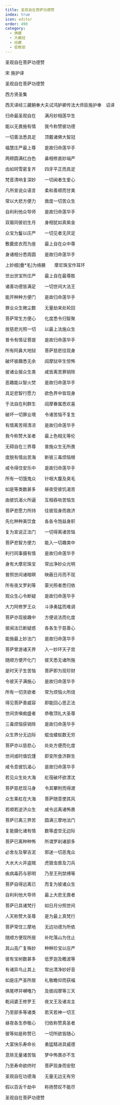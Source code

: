 ```yaml
---
title: 圣观自在菩萨功德赞
index: true
icon: editor
order: 490
category:
  - 佛藏
  - 大藏经
  - 经藏
  - 密教部
---
```


  圣观自在菩萨功德赞  

宋 施护译  

圣观自在菩萨功德赞  

西方贤圣集  

西天译经三藏朝奉大夫试鸿胪卿传法大师臣施护奉　诏译  

归命最圣观自在　　满月妙相莲华生  

能以无畏施有情　　我今称赞彼功德  

一切善法悉具足　　顶戴诸佛大智冠  

福慧庄严最上尊　　是故归命莲华手  

两颊圆满红白色　　鼻相修直妙端严  

齿如珂雪密复齐　　四牙平正而具足  

梵音清响复深妙　　一切闻者生爱心  

凡所宣说众语言　　柔和善顺而甘美  

常以大悲方便力　　救度一切苦众生  

自利利他众导师　　是故归命莲华手  

双眉同彼初生月　　身相犹如真紫金  

众宝为鬘以庄严　　一切见者无厌足  

敷鹿皮衣而为座　　最上自在众中尊  

身诸相分悉周圆　　是故归命莲华手  

上妙细[疊*毛]为络腋　　摩尼珠宝作耳环  

世出世宝所庄严　　最上自在最尊胜  

诸善功德皆满足　　一切世间大法王  

能开种种方便门　　是故归命莲华手  

罪业众生微尘数　　无量劫来处轮回  

菩萨常生方便心　　化度悉令归智聚  

放慈悲光照一切　　以最上法施众生  

普令有情证菩提　　是故归命莲华手  

所有阿鼻大地狱　　菩萨慈悲往现身  

破坏彼趣悉无余　　阎摩狱卒生惊怖  

彼诸业报众生类　　咸皆离苦罪销除  

恶趣能以智火焚　　是故归命莲华手  

具足悲智行愿力　　欲色界中皆现身  

于法自在利群生　　阎摩眷属悉欢喜  

破坏一切罪业境　　令诸苦恼不复生  

有情离苦得清凉　　是故归命莲华手  

我今称赞大圣者　　最上色相无等伦  

无碍自在三界尊　　普施众生无所畏  

度脱有情出苦海　　断彼三毒烦恼根  

咸令得住安乐中　　是故归命莲华手  

所有一切饿鬼众　　针咽大腹及臭毛  

如是等类数甚多　　昼夜受彼饥渴苦  

由彼饥渴火所逼　　互相吞啖苦恼生  

菩萨悲愿力所持　　往彼现身而救济  

先化种种美饮食　　各各令饱益身胑  

复为宣说正法门　　一切得离诸苦恼  

菩萨悲智方便力　　能入一切趣类中  

利行同事摄有情　　是故归命莲华手  

身有大摩尼珠宝　　常出净妙众光明  

普照世间诸暗暝　　映蔽日月而不现  

所有夜叉罗刹等　　蒙光照者悉归依  

观众生心令断疑　　是故归命莲华手  

大力阿修罗王众　　斗诤勇猛而难调  

菩萨亦现彼趣中　　方便说法而化度  

彼闻法已断疑惑　　各各生于慈善心  

能施最上妙法门　　是故归命莲华手  

菩萨曾游诸天界　　入一妙环天子宫  

随顺方便开化门　　彼天悉无诸所施  

是时天子生苦恼　　菩萨即为现珍财  

令彼天子满施心　　是故归命莲华手  

所有一切贪欲者　　常为烦恼火所烧  

得见菩萨善威容　　即能回心思正法  

世间贪嗔痴盛者　　恭敬顶礼大圣尊  

三毒烦恼获销除　　是故归命莲华手  

众生界分无边际　　蜫虫蝼蚁数无穷  

菩萨亦以慈悲心　　处处方便而化度  

世间或时值饥馑　　即变所食济群生  

咸令息彼饥渴心　　是故归命莲华手  

若见众生处大海　　舡筏破坏欲漂沈  

菩萨慈悲现马身　　令其攀附而得渡  

众生乘舡在大海　　菩萨随意使其风  

若顺若逆济众生　　咸令远离诸怖畏  

菩萨已离三界苦　　圆满三摩地法门  

复能摄化诸有情　　数等虚空无边际  

菩萨已离种种怖　　所谓罗刹诸部多  

必舍左及拏吉泥　　邪迷一切恶鬼众  

大水大火并盗贼　　虎狼虫兽及刀兵  

疾病毒药与邪明　　乃至王刑禁缚等  

菩萨自得远离已　　而复为彼诸众生  

自利利他大导师　　最上大悲无畏者  

菩萨已具诸梵行　　如日月分照世间  

人天称赞大圣尊　　是为最上真梵行  

菩萨常住三摩地　　无边功德为所依  

随顺方便现所居　　补陀落山为住止  

其山高广复殊妙　　种种珍宝以庄严  

彼有宝树数甚多　　低罗迦及瞻波等  

有诸异鸟止其上　　常出清净妙好音  

如是庄严圣所居　　礼敬瞻仰而获福  

俱尾啰并嚩噜乃　　及彼阎摩等三天  

乾闼婆王修罗王　　夜叉王及诸龙主  

乃至部多等诸类　　若天若神一切王  

昼夜各生恭敬心　　归依称赞真圣者  

彼等如是称赞已　　一切所欲皆随心  

大富快乐寿命长　　勇猛精进具威德  

息除无量诸苦恼　　梦中怖畏亦不生  

乃至寿命欲终时　　菩萨现身而安慰  

圣观自在功德海　　无量无边无有穷  

假以百舌千劫中　　称扬赞叹不能尽  

圣观自在菩萨功德赞  
